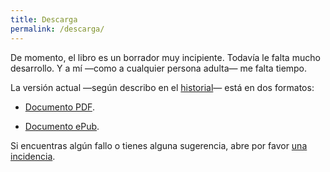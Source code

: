 ```yaml
---
title: Descarga
permalink: /descarga/
---
```


De momento, el libro es un borrador muy incipiente. Todavía le falta mucho desarrollo. Y a mí —como a cualquier persona adulta— me falta tiempo.

La versión actual —según describo en el [historial](/historial/)— está en dos formatos:

* [Documento PDF](https://archive.org/download/aprender-context/aprender-context.pdf).

* [Documento ePub](https://archive.org/download/aprender-context/aprender-context.epub).

Si encuentras algún fallo o tienes alguna sugerencia, abre por favor [una incidencia](https://github.com/ousia/aprender-context/issues/new).
